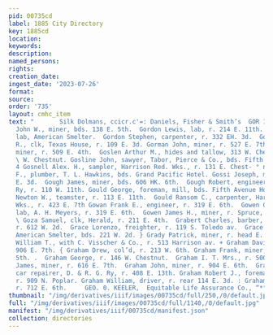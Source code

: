 ```yaml
---
pid: 00735cd
label: 1885 City Directory
key: 1885cd
location: 
keywords: 
description: 
named_persons: 
rights: 
creation_date: 
ingest_date: '2023-07-26'
format: 
source: 
order: '735'
layout: cmhc_item
text: "       Silk Dolmans, ccicr.c'=: Daniels, Fisher & Smith’s  GOR 124 GRA     Gordon
  John W., miner, bds. 138 E. 5th.  Gordon Lewis, lab, r. 214 E. 11th.  Gordon Peter,
  lab, American Smelter.  Gordon Stephen, carpenter, r. 332 EH. 3d.  Gordon William
  R., clk, Texas House, r. 109 E. 3d. Gorman John, miner, r. 527 E. 7th.  Gorman Michael,
  miner, r. 509 E. 4th.  Goslen Arthur M., hides and tallow, 313 W. Chestnut, r. 409
  \ W. Chestnut. Gosline John, sawyer, Tabor, Pierce & Co., bds. Fifth Avenue Hotel.
  4 Gosnell Alex. H., sampler, Harrison Red. Wks., r. 131 E. Chest- ° nut.  Goss 8.
  F., plumber, T. L. Hawkins, bds. Grand Pacific Hotel. Gossi Joseph, miner, r. 423
  E. 3d.  Gough James, miner, bds. 606 HK. 6th.  Gough Robert, engineer, D. & R. G.
  Ry, r. 110 W. 11th. Gould George, foreman, mill, bds. Fifth Avenue Hotel.  Gould
  Newton W., teamster, r. 113 E. 11th.  Gould Ransom C., carpenter, Harrison Red.
  Wks., r. 423 E. 7th Gowan Frank E., engineer, r. 319 E. 6th.  Gowen Charles F.,
  lab, A. H. Meyers, r. 319 E. 6th.  Gowen James H., miner, r. Spruce, sw. cor. Elm.
  \ Goza Samuel, clk, Herald, r. 211 E. 4th.  Grabert Charles, barber, 1244 E. 3d,
  r. 612 W. 2d.  Grace Lorenzo, freighter, r. 119 S. Toledo av.  Grace Michael, lab,
  American Smelter, bds. 221 W. 2d. } Grady Patrick, miner, r. head E. 7th. . } Graff
  William T., with C. Visscher & Co., r. 513 Harrison av. + Graham David, miner, r.
  906 E. 7th. { Graham Drew, col’d, r. 213 W. 6th. Graham Frank, miner, bds. 629 E.
  5th. .  Graham George, r. 146 W. Chestnut.  Graham I. T. Mrs., r. 500 N. Pine.  Graham
  James, miner, r. 616 E. 7th.  Graham John, miner, r. 904 E. 6th.  Graham Newton,
  car repairer, D. & R. G. Ry, r. 408 E. 13th. Graham Robert J., foreman, Dunkin Mine,
  r. 909 N. Poplar. Graham William, driver, r. rear 114 E. 3d. : Graham William Mrs.,
  r. 712 E. 6th.     GEO. 0. KEELER,  Equitable Life Assurance Co., “*° acenr. "
thumbnail: "/img/derivatives/iiif/images/00735cd/full/250,/0/default.jpg"
full: "/img/derivatives/iiif/images/00735cd/full/1140,/0/default.jpg"
manifest: "/img/derivatives/iiif/00735cd/manifest.json"
collection: directories
---
```

